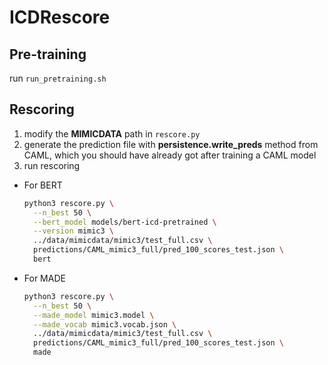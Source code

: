 ICDRescore
===

## Pre-training
run `run_pretraining.sh`

## Rescoring
1. modify the **MIMICDATA** path in `rescore.py`
2. generate the prediction file with **persistence.write_preds** method from CAML, which you should have already got after training a CAML model
3. run rescoring
  * For BERT
    ```bash
    python3 rescore.py \
      --n_best 50 \
      --bert_model models/bert-icd-pretrained \
      --version mimic3 \
      ../data/mimicdata/mimic3/test_full.csv \
      predictions/CAML_mimic3_full/pred_100_scores_test.json \
      bert
    ```
  * For MADE
    ```bash
    python3 rescore.py \
      --n_best 50 \
      --made_model mimic3.model \
      --made_vocab mimic3.vocab.json \
      ../data/mimicdata/mimic3/test_full.csv \
      predictions/CAML_mimic3_full/pred_100_scores_test.json \
      made
    ```
